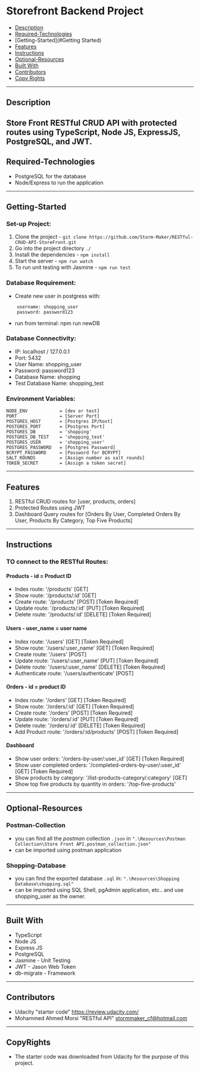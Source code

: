 # Storefront Backend Project

* [Description](#Description)
* [Required-Technologies](#Required-Technologies)
* [Getting-Started](#Getting Started)
* [Features](#Features)
* [Instructions](#Instructions)
* [Optional-Resources](#Optional-Resources)
* [Built With](#Built-With)
* [Contributors](#Contributors)
* [Copy Rights](#CopyRights)
---

## Description
Store Front RESTful CRUD API with protected routes using TypeScript, Node JS, ExpressJS, PostgreSQL, and JWT.
---

## Required-Technologies
- PostgreSQL for the database
- Node/Express to run the application
---

## Getting-Started

### Set-up Project:
1. Clone the project - `git clone https://github.com/Storm-Maker/RESTful-CRUD-API-StoreFront.git`
2. Go into the project directory `./`
3. Install the dependencies - `npm install`
4. Start the server - `npm run watch`
5. To run unit testing with Jasmine - `npm run test`

### Database Requirement:
- Create new user in postgress with:
```
    username: shopping_user 
    password: password123
```
- run from terminal: npm run newDB

### Database Connectivity:
-   IP: localhost / 127.0.0.1
-   Port: 5432
-   User Name: shopping_user
-   Password: password123
-   Database Name: shopping
-   Test Database Name: shopping_test

### Environment Variables:
```
NODE_ENV            = [dev or test]
PORT                = [Server Port]
POSTGRES_HOST       = [Postgres IP/host]
POSTGRES_PORT       = [Postgres Port]
POSTGRES_DB         = 'shopping'
POSTGRES_DB_TEST    = 'shopping_test'
POSTGRES_USER       = 'shopping_user'
POSTGRES_PASSWORD   = [Postgres Password]
BCRYPT_PASSWORD     = [Password for BCRYPT]
SALT_ROUNDS         = [Assign number as salt rounds]
TOKEN_SECRET        = [Assign a token secret]
```
---

## Features
1. RESTful CRUD routes for [user, products, orders]
2. Protected Routes using JWT
3. Dashboard Query routes for [Orders By User, Completed Orders By User, Products By Category, Top Five Products]

---

## Instructions

### TO connect to the RESTful Routes:

#### Products - id = Product ID
- Index         route: '/products'              [GET]
- Show          route: '/products/:id'          [GET]
- Create        route: '/products'              [POST]      [Token Required]
- Update        route: '/products/:id'          [PUT]       [Token Required]
- Delete        route: '/products/:id'          [DELETE]    [Token Required]

#### Users - user_name = user name
- Index         route: '/users'                 [GET]       [Token Required]
- Show          route: '/users/:user_name'      [GET]       [Token Required]
- Create        route: '/users'                 [POST]
- Update        route: '/users/:user_name'      [PUT]       [Token Required]
- Delete        route: '/users/:user_name'      [DELETE]    [Token Required]
- Authenticate  route: '/users/authenticate'    [POST]

#### Orders - id = product ID
- Index         route: '/orders'                [GET]       [Token Required]
- Show          route: '/orders/:id'            [GET]       [Token Required]
- Create        route: '/orders'                [POST]      [Token Required]
- Update        route: '/orders/:id'            [PUT]       [Token Required]
- Delete        route: '/orders/:id'            [DELETE]    [Token Required]
- Add Product   route: '/orders/:id/products'   [POST]      [Token Required]

#### Dashboard
- Show user orders:             '/orders-by-user/:user_id'              [GET]    [Token Required]
- Show user completed orders:   '/completed-orders-by-user/:user_id'    [GET]    [Token Required]
- Show products by category:    '/list-products-category/:category'     [GET]
- Show top five products by quantity in orders: '/top-five-products'   

---

## Optional-Resources

### Postman-Collection
- you can find all the *postman* collection `.json` in 
    `".\Resources\Postman Collection\Store Front API.postman_collection.json"`
- can be imported using postman application

### Shopping-Database
- you can find the exported database `.sql` in: 
    `".\Resources\Shopping Database\shopping.sql"`
- can be imported using SQL Shell, pgAdmin application, etc.. and use shopping_user as the owner.
---
## Built With
- TypeScript
- Node JS
- Express JS
- PostgreSQL
- Jasmine - Unit Testing
- JWT - Jason Web Token
- db-migrate - Framework
---
## Contributors
- Udacity "starter code" <https://review.udacity.com/>
- Mohammed Ahmed Morsi "RESTful API" <stormmaker_cf@hotmail.com>
---

## CopyRights
- The starter code was downloaded from Udacity for the purpose of this project.